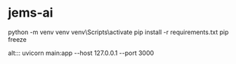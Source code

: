 # jems-ai
python -m venv venv
venv\Scripts\activate
pip install -r requirements.txt
pip freeze



alt:::
uvicorn main:app --host 127.0.0.1 --port 3000